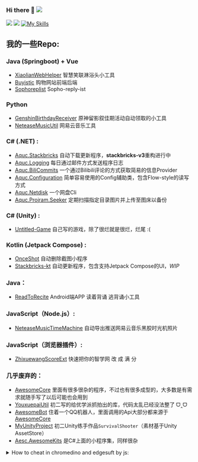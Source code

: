 ### Hi there 👋     ![](https://visitor-badge.glitch.me/badge?page_id=awesomehhhhh)

![](https://github-readme-stats.vercel.app/api?username=aquamarine5&show_icons=true&icon_color=CE1D2D&text_color=718096&bg_color=ffffff,ffffff,ffffff,ffffff,7FFFD4&count_private=true)
![](https://github-readme-stats.vercel.app/api/top-langs/?username=aquamarine5&hide=hlsl,shaderlab&layout=compact&text_color=718096&bg_color=ffffff,ffffff,ffffff,ffffff,7FFFD4)
[![My Skills](https://skillicons.dev/icons?i=javascript,vue,cs,python,cpp,java,blender,unity,androidstudio,kotlin,ps&theme=light)](https://skillicons.dev)


## 我的一些Repo: 
### Java (Springboot) + Vue
- [XiaolianWebHelper](https://github.com/aquamarine5/XiaolianWebHelper) 智慧笑联淋浴头小工具
- [Buyistic](https://github.com/aquamarine5/Buyistic) 购物网站前端后端
- [Sophoreplist](https://github.com/aquamarine5/Sophoreplist) Sopho-reply-ist
### Python
- [GenshinBirthdayReceiver](https://github.com/aquamarine5/GenshinBirthdayReceiver) 原神留影叙佳期活动自动领取的小工具
- [NeteaseMusicUtil](https://github.com/aquamarine5/NeteaseMusicUtil) 网易云音乐工具
### C# (.NET) :
- [Aquc.Stackbricks](https://github.com/aquamarine5/Aquc.Stackbricks) 自动下载更新程序，**stackbricks-v3**重构进行中
- [Aquc.Logging](https://github.com/aquamarine5/Aquc.Logging) 每日通过邮件方式发送程序日志
- [Aquc.BiliCommits](https://github.com/aquamarine5/Aquc.BiliCommits) 一个通过Bilibili评论的方式获取简易的信息Provider
- [Aquc.Configuration](https://github.com/aquamarine5/Aquc.Configuration) 简单容易使用的Config辅助类，包含Flow-style的读写方式
- [Aquc.Netdisk](https://github.com/aquamarine5/Aquc.Netdisk) 一个网盘Cli
- [Aquc.Projram.Seeker](https://github.com/aquamarine5/Aquc.Projram.Seeker) 定期扫描指定目录图片并上传至图床以备份
### C# (Unity) :
- [Untitled-Game](https://github.com/aquamarine5/Untitled-Game) 自己写的游戏，除了很烂就是很烂，烂尾 :(
### Kotlin (Jetpack Compose) :
- [OnceShot](https://github.com/aquamarine5/OnceShot) 自动删除截图小程序
- [Stackbricks-kt](https://github.com/aquamarine5/Stackbricks-kt) 自动更新程序，包含支持Jetpack Compose的UI，*WIP*
### Java：
- [ReadToRecite](https://github.com/aquamarine5/ReadToRecite) Android端APP 读着背诵 逃背诵小工具
### JavaScript（Node.js）:
- [NeteaseMusicTimeMachine](https://github.com/aquamarine5/NeteaseMusicTimeMachine) 自动导出推送网易云音乐黑胶时光机照片
### JavaScript（浏览器插件）:
- [ZhixuewangScoreExt](https://github.com/aquamarine5/ZhixuewangScoreExt) 快速把你的智学网 改 成 满 分
### 几乎废弃的：
- [AwesomeCore](https://github.com/aquamarine5/AwesomeCore) 里面有很多很杂的程序，不过也有很多成型的，大多数是有需求就随手写了以后可能也会用到
- [YouxuepaiUtil](https://github.com/aquamarine5/YouxuepaiUtil) 初二写的给优学派抓拍出的库，代码太乱已经没法整了 ᗜ‸ᗜ
- [AwesomeBot](https://github.com/aquamarine5/AwesomeBot) 住着一个QQ机器人，里面调用的Api大部分都来源于[AwesomeCore](AwesomeCore)
- [MyUnityProject](https://github.com/aquamarine5/MyUnityProject) 初二Unity练手作品`SurvivalShooter`（素材基于Unity AssetStore）
- [Aesc.AwesomeKits](https://github.com/aquamarine5/Aesc.AwesomeKits) 是C#上面的小程序集，同样很杂

<details>
  <summary>How to cheat in chromedino and edgesuft by js:</summary>
  
# @aquamarine5
## chrome://dino
- 困难模式
```js
setInterval(()=>{Runner.instance_.horizon.addNewObstacle(Runner.instance_.currentSpeed)},1000)
```
- 改跳跃高度
```js
Runner.instance_.tRex.setJumpVelocity(1000)
```
- 缓降buff
```js
Runner.instance_.tRex.config.GRAVITY=0.01
```
- 频闪特效
```js
Runner.instance_.tRex.setFlashing(1)
```
- 999999高分
```js
Runner.instance_.saveHighScore(1800000000-50)
```
- 极速快跑
```js
Runner.instance_.setSpeed(1000)
```
- 无敌
```js
Runner.instance_.gameOver=function(){}
```
## edge://surf
### 初始化
- 打开Inspector/Source, Open `surf.bundle.js`, Search `resetGameData()`, Hit a breakpoint.
### cheating
- 自定义心/护盾/能量
```js
this.game.lives.current=30,this.game.lives.max=30
this.game.boosts.current=30,this.game.boosts.max=30
this.game.shields.current=30,this.game.shields.max=30
```
- 超高分
```js
this.session.bestScore.endless=2147483647
```
- 加速器
```js
this.session.settings.gameSpeed=10
```
- 作弊无限能量且计入最高分
```js
this.game.cheat.boosts=true
```
</details>
